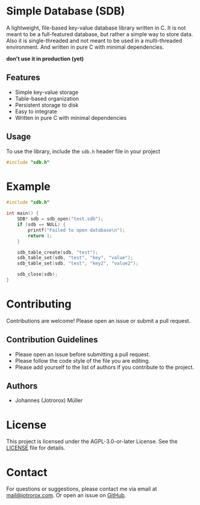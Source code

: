 # Simple Database (SDB)

A lightweight, file-based key-value database library written in C.
It is not meant to be a full-featured database, but rather a simple way to store data.
Also it is single-threaded and not meant to be used in a multi-threaded environment.
And written in pure C with minimal dependencies.

**don't use it in production (yet)**

## Features

- Simple key-value storage
- Table-based organization
- Persistent storage to disk
- Easy to integrate
- Written in pure C with minimal dependencies

## Usage

To use the library, include the `sdb.h` header file in your project 

```c
#include "sdb.h"
```

# Example

```c
#include "sdb.h"

int main() {
    SDB* sdb = sdb_open("test.sdb");
    if (sdb == NULL) {
        printf("Failed to open database\n");
        return 1;
    }

    sdb_table_create(sdb, "test");
    sdb_table_set(sdb, "test", "key", "value");
    sdb_table_set(sdb, "test", "key2", "value2");

    sdb_close(sdb);
}
```

# Contributing

Contributions are welcome! Please open an issue or submit a pull request.

## Contribution Guidelines

- Please open an issue before submitting a pull request.
- Please follow the code style of the file you are editing.
- Please add yourself to the list of authors if you contribute to the project.

## Authors

- Johannes (Jotrorox) Müller

# License

This project is licensed under the AGPL-3.0-or-later License. See the [LICENSE](LICENSE) file for details.

# Contact

For questions or suggestions, please contact me via email at mail@jotrorox.com.
Or open an issue on [GitHub](https://github.com/Jotrorox/sdb/issues).
